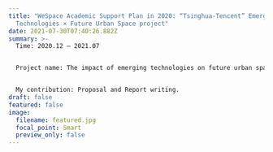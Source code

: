 ```yaml
---
title: "WeSpace Academic Support Plan in 2020: “Tsinghua-Tencent” Emerging
  Technologies × Future Urban Space project"
date: 2021-07-30T07:40:26.882Z
summary: >-
  Time: 2020.12 – 2021.07


  Project name: The impact of emerging technologies on future urban space under the trend of urbanization


  My contribution: Proposal and Report writing.
draft: false
featured: false
image:
  filename: featured.jpg
  focal_point: Smart
  preview_only: false
---
```

